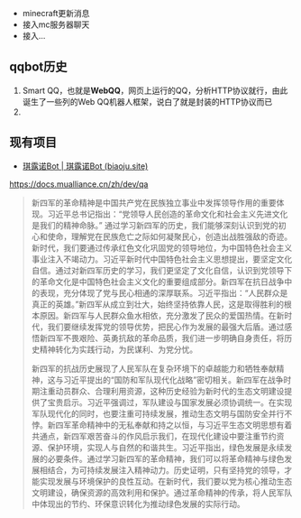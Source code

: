 - minecraft更新消息
- 接入mc服务器聊天
- 接入...



## qqbot历史

1. Smart QQ，也就是**WebQQ**，网页上运行的QQ，分析HTTP协议就行，由此诞生了一些列的Web QQ机器人框架，说白了就是封装的HTTP协议而已
2. 

## 现有项目

- [琪露诺Bot | 琪露诺Bot (biaoju.site)](https://biaoju.site/cirnobot/)

https://docs.mualliance.cn/zh/dev/qa

> 新四军的革命精神是中国共产党在民族独立事业中发挥领导作用的重要体现。习近平总书记指出：“党领导人民创造的革命文化和社会主义先进文化是我们的精神命脉。” 通过学习新四军的历史，我们能够深刻认识到党的初心和使命，理解党在民族危亡之际如何凝聚民心，创造出战胜强敌的奇迹。新时代，我们要通过传承红色文化巩固党的领导地位，为中国特色社会主义事业注入不竭动力。习近平新时代中国特色社会主义思想提出，要坚定文化自信。通过对新四军历史的学习，我们更坚定了文化自信，认识到党领导下的革命文化是中国特色社会主义文化的重要组成部分。新四军在抗日战争中的表现，充分体现了党与民心相通的深厚联系。习近平指出：“人民群众是真正的英雄。”新四军从成立到壮大，始终坚持依靠人民，这是取得胜利的根本原因。新四军与人民群众鱼水相依，充分激发了民众的爱国热情。在新时代，我们要继续发挥党的领导优势，把民心作为发展的最强大后盾。通过感悟新四军不畏艰险、英勇抗敌的革命品质，我们进一步明确自身责任，将历史精神转化为实践行动，为民谋利、为党分忧。
>
> 新四军的抗战历史展现了人民军队在复杂环境下的卓越能力和牺牲奉献精神，这与习近平提出的“国防和军队现代化战略”密切相关。新四军在战争时期注重动员群众、合理利用资源，这种历史经验为新时代的生态文明建设提供了宝贵启示。习近平强调过，军队建设与国家发展必须协调统一。在实现军队现代化的同时，也要注重可持续发展，推动生态文明与国防安全并行不悖。新四军革命精神中的无私奉献和持之以恒，与习近平生态文明思想有着共通点，新四军艰苦奋斗的作风启示我们，在现代化建设中要注重节约资源、保护环境，实现人与自然的和谐共生。习近平指出，绿色发展是永续发展的必要条件。通过学习新四军的革命精神，我们可以将革命精神与绿色发展相结合，为可持续发展注入精神动力。历史证明，只有坚持党的领导，才能实现发展与环境保护的良性互动。在新时代，我们要以党为核心推动生态文明建设，确保资源的高效利用和保护。通过革命精神的传承，将人民军队中体现出的节约、环保意识转化为推动绿色发展的实际行动。
>
>  